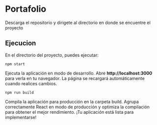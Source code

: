 # Portafolio

Descarga el repositorio y dirigete al directorio en donde se encuentre el proyecto

## Ejecucion 
En el directorio del proyecto, puedes ejecutar:

```shell script
npm start
```

Ejecuta la aplicación en modo de desarrollo.
Abre **http://localhost:3000** para verla en tu navegador.
La página se recargará automáticamente cuando realices cambios.

```sell script
npm run build
```

Compila la aplicación para producción en la carpeta build.
Agrupa correctamente React en modo de producción y optimiza la compilación para obtener el mejor rendimiento.
¡Tu aplicación está lista para implementarse!

